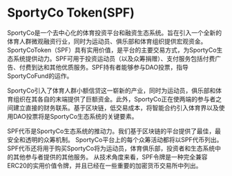 # SportyCo Token(SPF)

SportyCo是一个去中心化的体育投资平台和融资生态系统。旨在引入一个全新的体育人群微观融资行业，同时为运动员、俱乐部和体育组织提供宏观资金。SportyCoToken（SPF）具有实用价值，是平台的主要交易方式，为SportyCo生态系统提供动力。SPF可用于投资运动员（以及众筹捐赠）、支付服务包括付费广告、付费到达和其他优质服务。SPF持有者能够参与DAO投票，指导SportyCoFund的运作。

SportyCo引入了体育人群小额信贷这一崭新的产业，同时为运动员，俱乐部和体育组织在其各自的末端提供了巨额资金。此外，SportyCo正在使两端的参与者之间建立直接的财务联系。基于区块链，低交易成本，将智能合约引入体育界以及使用DAO投票将是SportyCo生态系统的关键要素。

SPF代币是SportyCo生态系统的推动力。我们基于区块链的平台提供了最佳，最安全和透明的众筹机制。
SportyCo平台上的每个众筹活动都将以SPF代币列出。SPF代币还将用于购买SportyCo将为运动员，体育俱乐部，投资者和生态系统中的其他参与者提供的其他服务。
从技术角度来看，SPF令牌是一种完全兼容ERC20的实用价值令牌，并且已经在一些重要的加密货币交易所中列出。
